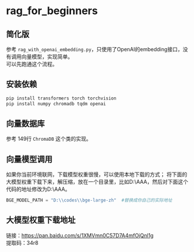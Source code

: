 # rag_for_beginners

## 简化版 

参考   ``` rag_with_openai_embedding.py ```，只使用了OpenAI的embedding接口，没有调用向量模型，实现简单。</br>
可以先跑通这个流程。

## 安装依赖

```bash
pip install transformers torch torchvision
pip install numpy chromadb tqdm openai
```
## 向量数据库
参考 149行 ```ChromaDB``` 这个类的实现。

## 向量模型调用

如果你当前环境联网，下载模型权重很慢，可以使用本地下载的方式；
将下面的大模型权重下载下来，解压缩，放在一个目录里，比如D:\\AAA，然后对下面这个代码的地址修改为D:\\AAA。
```python
BGE_MODEL_PATH = "D:\\codes\\bge-large-zh"  #替换成你自己的实际地址
```

## 大模型权重下载地址

链接：https://pan.baidu.com/s/1XMVmn0C57D7A4mfOjQnl1g </br>
提取码：34r8
